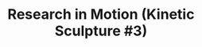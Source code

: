 ---
ee_id: '136'
site: '1'
type: '2'
long_id: '2010-037 Research in Motion (Kinetic Sculpture #3)'
url: 2010-037-research-in-motion-kinetic-sculpture-3
year: '2010'
medium: Modified red dancing stands
commission:
add_credit:
dims: 70 x 18 x 18 in
pitch: "<p>​2 Dancing stands modded to spin a slightly different speeds</p>"
ps:
live_url:
related:
title: 'Research in Motion (Kinetic Sculpture #3)'
youtube:
imgs: "{filedir_1}research-2010-037-full-database-banhof.jpg"
subheading:
year2: '2010'
download:
add_credits:
related_code:
! '':
layout: things-i-made
---